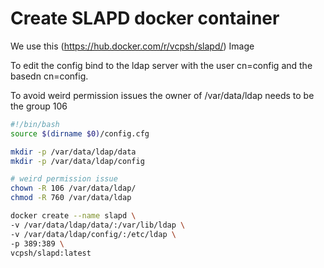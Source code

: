 # Create SLAPD docker container
We use this (https://hub.docker.com/r/vcpsh/slapd/) Image

To edit the config bind to the ldap server with the user cn=config and the basedn cn=config.

To avoid weird permission issues the owner of /var/data/ldap needs to be the group 106

``` bash
#!/bin/bash
source $(dirname $0)/config.cfg

mkdir -p /var/data/ldap/data
mkdir -p /var/data/ldap/config

# weird permission issue
chown -R 106 /var/data/ldap/
chmod -R 760 /var/data/ldap

docker create --name slapd \
-v /var/data/ldap/data/:/var/lib/ldap \
-v /var/data/ldap/config/:/etc/ldap \
-p 389:389 \
vcpsh/slapd:latest
```
